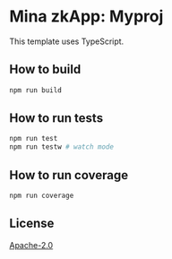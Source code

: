 # Mina zkApp: Myproj

This template uses TypeScript.

## How to build

```sh
npm run build
```

## How to run tests

```sh
npm run test
npm run testw # watch mode
```

## How to run coverage

```sh
npm run coverage
```

## License

[Apache-2.0](LICENSE)
